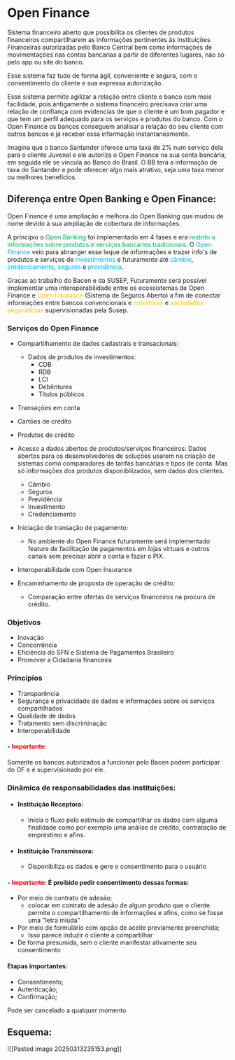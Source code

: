 
# Open Finance

Sistema financeiro aberto que possibilita os clientes de produtos financeiros compartilharem as informações pertinentes às Instituições Financeiras autorizadas pelo Banco Central bem como informações de movimentações nas contas bancarias a partir de diferentes lugares, não só pelo app ou site do banco.

Esse sistema faz tudo de forma ágil, conveniente e segura, com o consentimento do cliente e sua expressa autorização.

Esse sistema permite agilizar a relação entre cliente e banco com mais facilidade, pois antigamente o sistema financeiro precisava criar uma relação de confiança com evidencias de que o cliente é um bom pagador e que tem um perfil adequado para os serviços e produtos do banco. Com o Open Finance os bancos conseguem analisar a relação do seu cliente com outros bancos e já receber essa informação instantaneamente.

Imagina que o banco Santander oferece uma taxa de 2% num serviço dela para o cliente Juvenal e ele autoriza o Open Finance na sua conta bancária, em seguida ele se vincula ao Banco do Brasil. O BB terá a informação de taxa do Santander e pode oferecer algo mais atrativo, seja uma taxa menor ou melhores benefícios.

## Diferença entre Open Banking e Open Finance:

Open Finance é uma ampliação e melhora do Open Banking que mudou de nome devido à sua ampliação de cobertura de informações. 

A princípio o <span style="color:rgb(0, 176, 80)">Open Banking</span> foi implementado em 4 fases e era <span style="color:rgb(0, 176, 80)">restrito a informações sobre produtos e serviços bancários tradicionais</span>. O <span style="color:rgb(0, 176, 240)">Open Finance</span> veio para abranger esse leque de informações e trazer info's de produtos e serviços de <span style="color:rgb(0, 176, 240)">investimentos</span> e futuramente até <span style="color:rgb(0, 176, 240)">câmbio</span>, <span style="color:rgb(0, 176, 240)">credenciamento</span>, <span style="color:rgb(0, 176, 240)">seguros</span> e <span style="color:rgb(0, 176, 240)">previdência</span>.

Graças ao trabalho do Bacen e da SUSEP, Futuramente será possível implementar uma interoperabilidade entre os ecossistemas de Open Finance e <span style="color:rgb(255, 192, 0)">Open Insurance</span> (Sistema de Seguros Aberto) a fim de conectar informações entre bancos convencionais e <span style="color:rgb(255, 192, 0)">corretoras</span> e <span style="color:rgb(255, 192, 0)">sociedades seguradoras</span> supervisionadas pela Susep.

### Serviços do Open Finance

- Compartilhamento de dados cadastrais e transacionais: 
	- Dados de produtos de investimentos:
		- CDB
		- RDB
		- LCI
		- Debêntures
		- Títulos públicos

- Transações em conta
- Cartões de crédito
- Produtos de crédito

- Acesso a dados abertos de produtos/serviços financeiros:
	Dados abertos para os desenvolvedores de soluções usarem na criação de sistemas como comparadores de tarifas bancárias e tipos de conta. Mas só informações dos produtos disponibilizados, sem dados dos clientes.
	
	- Câmbio
	- Seguros
	- Previdência
	- Investimento
	- Credenciamento
	
- Iniciação de transação de pagamento:
	- No ambiente do Open Finance futuramente será implementado feature de facilitação de pagamentos em lojas virtuais e outros canais sem precisar abrir a conta e fazer o PIX.

- Interoperabilidade com Open Insurance

- Encaminhamento de proposta de operação de crédito:
	- Comparação entre ofertas de serviços financeiros na procura de crédito.

### Objetivos

- Inovação
- Concorrência
- Eficiência do SFN e Sistema de Pagamentos Brasileiro
- Promover a Cidadania financeira

### Princípios

- Transparência
- Segurança e privacidade de dados e informações sobre os serviços compartilhados
- Qualidade de dados
- Tratamento sem discriminação
- Interoperabilidade

#### - <span style="color:rgb(255, 0, 0)">Importante:</span>

Somente os bancos autorizados a funcionar pelo Bacen podem participar do OF e é supervisionado por ele.

### Dinâmica de responsabilidades das instituições:

- #### Instituição Receptora: 
	- Inicia o fluxo pelo estimulo de compartilhar os dados com alguma finalidade como por exemplo uma análise de crédito, contratação de empréstimo e afins.

- #### Instituição Transmissora: 
	- Disponibiliza os dados e gere o consentimento para o usuário

#### - <span style="color:rgb(255, 0, 0)">Importante:</span> É proibido pedir consentimento dessas formas:

- Por meio de contrato de adesão;
	- colocar em contrato de adesão de algum produto que o cliente permite o compartilhamento de informações e afins, como se fosse uma "letra miúda"
- Por meio de formulário com opção de aceite previamente preenchida;
	- Isso parece induzir o cliente a compartilhar
- De forma presumida, sem o cliente manifestar ativamente seu consentimento

#### Etapas importantes:

- Consentimento;
- Autenticação;
- Confirmação;

Pode ser cancelado a qualquer momento


## Esquema:

![[Pasted image 20250313235153.png]]